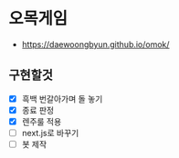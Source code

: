 # 오목게임

- https://daewoongbyun.github.io/omok/

## 구현할것

- [x] 흑백 번갈아가며 돌 놓기
- [x] 종료 판정
- [x] 렌주룰 적용
- [ ] next.js로 바꾸기
- [ ] 봇 제작
